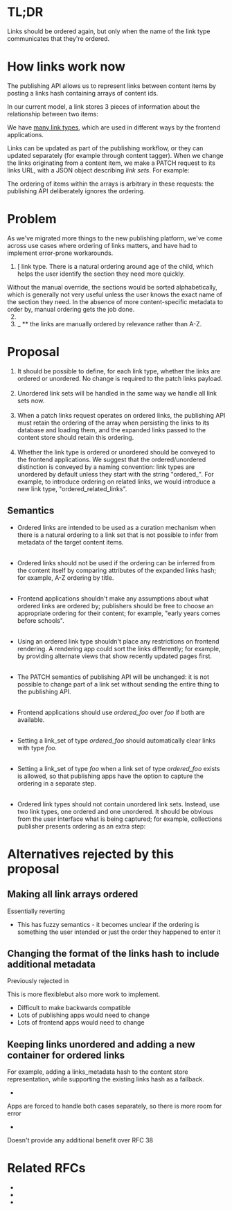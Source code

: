# TL;DR

Links should be ordered again, but only when the name of the link type communicates that they're ordered.

# How links work now

The publishing API allows us to represent links between content items by posting a links hash containing arrays of content ids.

In our current model, a link stores 3 pieces of information about the relationship between two items:

We have [many link types](https://gist.github.com/MatMoore/e047a2807807c960e1f7c5fc3a7e34e3), which are used in different ways by the frontend applications.

Links can be updated as part of the publishing workflow, or they can updated separately (for example through content tagger). When we change the links originating from a content item, we make a PATCH request to its links URL, with a JSON object describing&nbsp;_link sets_.&nbsp;For example:

The ordering of items within the arrays is arbitrary in these requests: the publishing API deliberately ignores the ordering.

# Problem

As we've migrated more things to the new publishing platform, we've come across use cases where ordering of links matters, and have had to implement error-prone workarounds.

1. [ link type. There is a natural ordering around age of the child, which helps the user identify the section they need more quickly.  
  
Without the manual override, the sections would be sorted alphabetically, which is generally not very useful unless the user knows the exact name of the section they need. In the absence of more content-specific metadata to order by, manual ordering gets the job done.  
&nbsp;
2. &nbsp;  
&nbsp;
3. _ **&nbsp;the links are manually ordered by relevance rather than A-Z.

# Proposal&nbsp;

1. It should be possible to define, for each link type, whether the links are ordered or unordered. No change is required to the patch links payload.  
&nbsp;
2. Unordered link sets will be handled in the same way we handle all link sets now.  
&nbsp;
3. When a patch links request operates on ordered links, the publishing API must retain the ordering of the array when persisting the links to its database and loading them, and the expanded links passed to the content store should retain this ordering.  
&nbsp;
4. Whether the link type is ordered or unordered should be conveyed to the frontend applications. We suggest that the ordered/unordered distinction is conveyed by a naming convention: link types are unordered by default unless they start with the string "ordered\_". For example, to introduce ordering on related links, we would introduce a new link type, "ordered\_related\_links".

## Semantics

- Ordered links are intended to be used as a curation mechanism when there is a natural ordering to a link set that is not possible to infer from metadata of the target content items.  
&nbsp;
- Ordered links should not be used if the ordering can be inferred from the content itself by comparing attributes of the expanded links hash; for example, A-Z ordering by title.  
&nbsp;
- Frontend applications shouldn't make any assumptions about what ordered links are ordered by; publishers should be free to choose an appropriate ordering for their content; for example, "early years comes before schools".  
&nbsp;
- Using an ordered link type shouldn't place any restrictions on frontend rendering. A rendering app could sort the links differently; for example, by providing alternate views that show recently updated pages first.  
&nbsp;
- The PATCH semantics of publishing API will be unchanged: it is not possible to change part of a link set without sending the entire thing to the publishing API.  
&nbsp;
- Frontend applications should use _ordered\_foo_ over&nbsp;_foo_ if both are available.&nbsp;  
&nbsp;
- Setting a link\_set of type&nbsp;_ordered\_foo_&nbsp;should automatically clear links with type&nbsp;_foo.  
&nbsp;_  
- Setting a link\_set of type&nbsp;_foo_ when a link set of type&nbsp;_ordered\_foo_ exists is allowed, so that publishing apps have the option to capture the ordering in a separate step.  
&nbsp;

- Ordered link types should not contain unordered link sets. Instead, use two link types, one ordered and one unordered. It should be obvious from the user interface what is being captured; for example, collections publisher presents ordering as an extra step:

# Alternatives rejected by this proposal

## Making all link arrays ordered

Essentially reverting&nbsp;

- This has fuzzy semantics - it becomes unclear if the ordering is something the user intended or just the order they happened to enter it

## Changing the format of the links hash to include additional metadata

Previously rejected in&nbsp;

This is more flexiblebut also more work to implement.&nbsp;

- Difficult to make backwards compatible
- Lots of publishing apps would need to change
- Lots of frontend apps would need to change

## Keeping links unordered and adding a new container for ordered links

For example, adding a links\_metadata hash to the content store representation, while supporting the existing links hash as a fallback.

- 

Apps are forced to handle both cases separately, so there is more room for error

- 

Doesn't provide any additional benefit over RFC 38

# Related RFCs

- 
- 
- 

